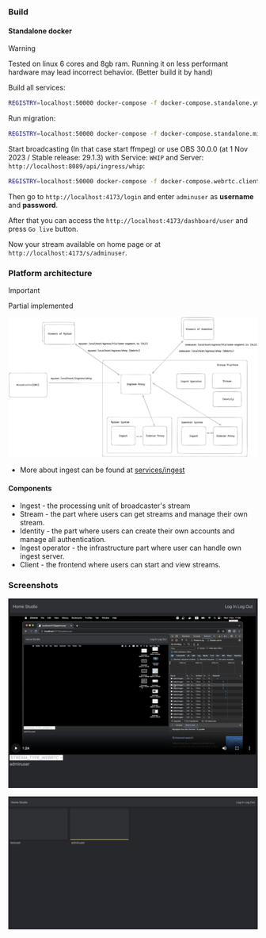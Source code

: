 
### Build

#### Standalone docker
> [!WARNING]
> Tested on linux 6 cores and 8gb ram.
> Running it on less performant hardware may lead incorrect behavior. (Better build it by hand)

Build all services:

```bash
REGISTRY=localhost:50000 docker-compose -f docker-compose.standalone.yml up
```

Run migration:

```bash
REGISTRY=localhost:50000 docker-compose -f docker-compose.standalone.migrate.yml up
```

Start broadcasting (In that case start ffmpeg) or use OBS 30.0.0 (at 1 Nov 2023 / Stable release: 29.1.3) with Service: `WHIP` and Server: `http://localhost:8089/api/ingress/whip`:

```bash
REGISTRY=localhost:50000 docker-compose -f docker-compose.webrtc.client.yml up
```

Then go to `http://localhost:4173/login` and enter `adminuser` as **username** and **password**.

After that you can access the `http://localhost:4173/dashboard/user` and press `Go live` button.

Now your stream available on home page or at `http://localhost:4173/s/adminuser`.

### Platform architecture

> [!IMPORTANT]
> Partial implemented

![platform](./docs/diagram-platform.jpg)

- More about ingest can be found at [services/ingest](https://github.com/romashorodok/stream-platform/tree/main/services/ingest)

#### Components
- Ingest - the processing unit of broadcaster's stream</br>
- Stream - the part where users can get streams and manage their own stream.</br>
- Identity - the part where users can create their own accounts and manage all authentication.</br>
- Ingest operator - the infrastructure part where user can handle own ingest server.</br>
- Client - the frontend where users can start and view streams.

### Screenshots

![stream](./docs/stream.png)

![home](./docs/home.png)
